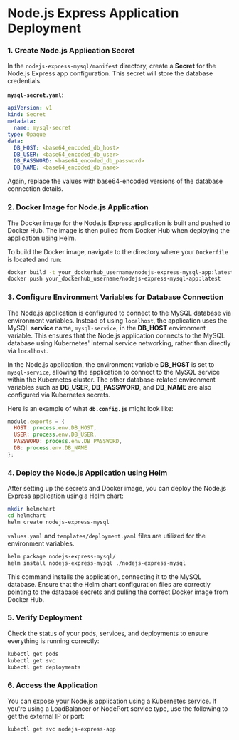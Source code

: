 # Node.js Express Application Deployment

### **1. Create Node.js Application Secret**

In the `nodejs-express-mysql/manifest` directory, create a **Secret** for the Node.js Express app configuration. This secret will store the database credentials.

**`mysql-secret.yaml`**:
```yaml
apiVersion: v1
kind: Secret
metadata:
  name: mysql-secret
type: Opaque
data:
  DB_HOST: <base64_encoded_db_host>
  DB_USER: <base64_encoded_db_user>
  DB_PASSWORD: <base64_encoded_db_password>
  DB_NAME: <base64_encoded_db_name>
```

Again, replace the values with base64-encoded versions of the database connection details.

### **2. Docker Image for Node.js Application**

The Docker image for the Node.js Express application is built and pushed to Docker Hub. The image is then pulled from Docker Hub when deploying the application using Helm.

To build the Docker image, navigate to the directory where your `Dockerfile` is located and run:
```bash
docker build -t your_dockerhub_username/nodejs-express-mysql-app:latest .
docker push your_dockerhub_username/nodejs-express-mysql-app:latest
```

### **3. Configure Environment Variables for Database Connection**

The Node.js application is configured to connect to the MySQL database via environment variables. Instead of using `localhost`, the application uses the MySQL **service** name, `mysql-service`, in the **DB_HOST** environment variable. This ensures that the Node.js application connects to the MySQL database using Kubernetes' internal service networking, rather than directly via `localhost`.

In the Node.js application, the environment variable **DB_HOST** is set to `mysql-service`, allowing the application to connect to the MySQL service within the Kubernetes cluster. The other database-related environment variables such as **DB_USER**, **DB_PASSWORD**, and **DB_NAME** are also configured via Kubernetes secrets.

Here is an example of what **`db.config.js`** might look like:
```javascript
module.exports = {
  HOST: process.env.DB_HOST,
  USER: process.env.DB_USER,
  PASSWORD: process.env.DB_PASSWORD,
  DB: process.env.DB_NAME
};
```

### **4. Deploy the Node.js Application using Helm**

After setting up the secrets and Docker image, you can deploy the Node.js Express application using a Helm chart:

```bash
mkdir helmchart
cd helmchart
helm create nodejs-express-mysql
```
`values.yaml` and `templates/deployment.yaml` files are utilized for the environment variables.

```bash
helm package nodejs-express-mysql/
helm install nodejs-express-mysql ./nodejs-express-mysql
```
This command installs the application, connecting it to the MySQL database. Ensure that the Helm chart configuration files are correctly pointing to the database secrets and pulling the correct Docker image from Docker Hub.


### **5. Verify Deployment**

Check the status of your pods, services, and deployments to ensure everything is running correctly:
```bash
kubectl get pods
kubectl get svc
kubectl get deployments
```

### **6. Access the Application**

You can expose your Node.js application using a Kubernetes service. If you're using a LoadBalancer or NodePort service type, use the following to get the external IP or port:

```bash
kubectl get svc nodejs-express-app
```
